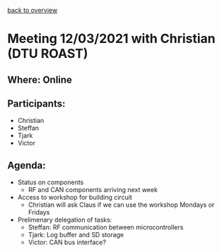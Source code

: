 [back to overview](../meetingNotes.md)
# Meeting 12/03/2021 with Christian (DTU ROAST)
## Where: Online
## Participants:
- Christian
- Steffan 
- Tjark
- Victor

## Agenda: 
- Status on components 
  - RF and CAN components arriving next week
- Access to workshop for building circuit 
  - Christian will ask Claus if we can use the workshop Mondays or Fridays
- Prelimenary delegation of tasks: 
  - Steffan: RF communication between microcontrollers 
  - Tjark: Log buffer and SD storage
  - Victor: CAN bus interface? 
